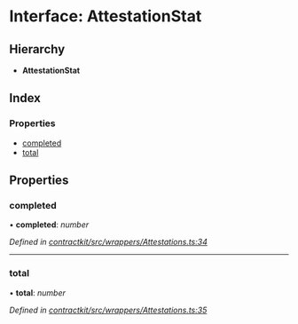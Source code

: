 # Interface: AttestationStat

## Hierarchy

* **AttestationStat**

## Index

### Properties

* [completed](_wrappers_attestations_.attestationstat.md#completed)
* [total](_wrappers_attestations_.attestationstat.md#total)

## Properties

###  completed

• **completed**: *number*

*Defined in [contractkit/src/wrappers/Attestations.ts:34](https://github.com/celo-org/celo-monorepo/blob/master/packages/sdk/contractkit/src/wrappers/Attestations.ts#L34)*

___

###  total

• **total**: *number*

*Defined in [contractkit/src/wrappers/Attestations.ts:35](https://github.com/celo-org/celo-monorepo/blob/master/packages/sdk/contractkit/src/wrappers/Attestations.ts#L35)*
